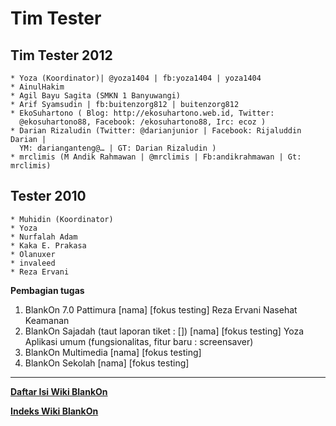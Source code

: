 # Tim Tester

## Tim Tester 2012
    * Yoza (Koordinator)| @yoza1404 | fb:yoza1404 | yoza1404
    * AinulHakim
    * Agil Bayu Sagita (SMKN 1 Banyuwangi)
    * Arif Syamsudin | fb:buitenzorg812 | buitenzorg812
    * EkoSuhartono ( Blog: ​http://ekosuhartono.web.id, Twitter:
      @ekosuhartono88, Facebook: /ekosuhartono88, Irc: ecoz )
    * Darian Rizaludin (Twitter: @darianjunior | Facebook: Rijaluddin Darian |
      YM: darianganteng@… | GT: Darian Rizaludin )
    * mrclimis (M Andik Rahmawan | @mrclimis | Fb:andikrahmawan | Gt: mrclimis)

## Tester 2010
    * Muhidin (Koordinator)
    * Yoza
    * Nurfalah Adam
    * Kaka E. Prakasa
    * Olanuxer
    * invaleed
    * Reza Ervani

**Pembagian tugas**
   1. BlankOn 7.0 Pattimura
      [nama] [fokus testing]
      Reza Ervani Nasehat Keamanan
   2. BlankOn Sajadah (taut laporan tiket : [])
      [nama] [fokus testing]
      Yoza   Aplikasi umum (fungsionalitas, fitur baru : screensaver)
   3. BlankOn Multimedia
      [nama] [fokus testing]
   4. BlankOn Sekolah
      [nama] [fokus testing]




---
[**Daftar Isi Wiki BlankOn**](/DaftarIsi/README.md)
 
[**Indeks Wiki BlankOn**](/Indeks.md)



